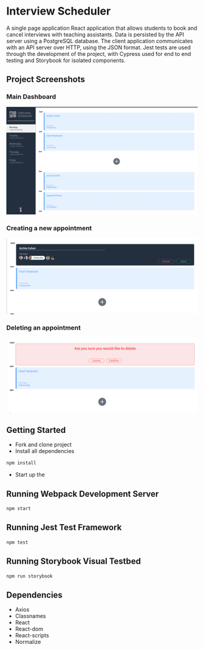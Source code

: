 # Interview Scheduler

A single page application React application that allows students to book and cancel interviews with teaching assistants. Data is persisted by the API server using a PostgreSQL database. The client application communicates with an API server over HTTP, using the JSON format. Jest tests are used through the development of the project, with Cypress used for end to end testing and Storybook for isolated components.

## Project Screenshots

### Main Dashboard

<img src ='https://github.com/emmanueletti/scheduler/blob/master/docs/scheduler%20-%20main.png'>

### Creating a new appointment

<img src='https://github.com/emmanueletti/scheduler/blob/master/docs/%20scheduler%20-%20create.png'>

### Deleting an appointment

<img src='https://github.com/emmanueletti/scheduler/blob/master/docs/scheduler%20-%20delete.png'>

## Getting Started

- Fork and clone project
- Install all dependencies

```bash
npm install
```

- Start up the

## Running Webpack Development Server

```bash
npm start
```

## Running Jest Test Framework

```bash
npm test
```

## Running Storybook Visual Testbed

```bash
npm run storybook
```

## Dependencies

- Axios
- Classnames
- React
- React-dom
- React-scripts
- Normalize
